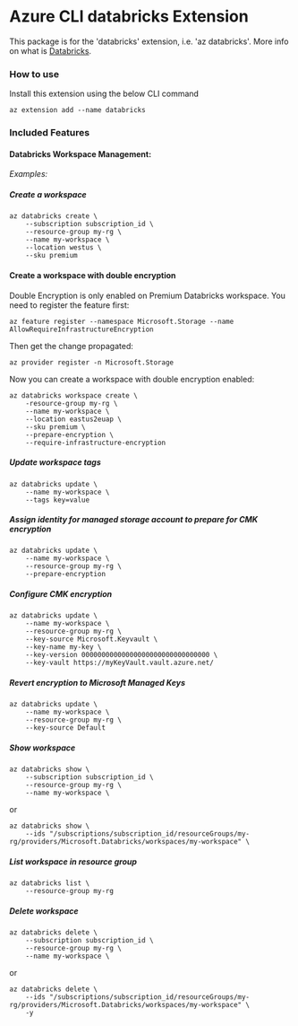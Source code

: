 # Azure CLI databricks Extension #
This package is for the 'databricks' extension, i.e. 'az databricks'. More info on what is [Databricks](https://docs.microsoft.com/en-us/azure/azure-databricks/what-is-azure-databricks).

### How to use ###
Install this extension using the below CLI command
```
az extension add --name databricks
```

### Included Features
#### Databricks Workspace Management:
*Examples:*

##### Create a workspace
```
az databricks create \
    --subscription subscription_id \
    --resource-group my-rg \
    --name my-workspace \
    --location westus \
    --sku premium
```

#### Create a workspace with double encryption
Double Encryption is only enabled on Premium Databricks workspace.
You need to register the feature first:  
```
az feature register --namespace Microsoft.Storage --name AllowRequireInfrastructureEncryption
```  
Then get the change propagated:  
```
az provider register -n Microsoft.Storage
```  
Now you can create a workspace with double encryption enabled:
```
az databricks workspace create \
    -resource-group my-rg \
    --name my-workspace \
    --location eastus2euap \
    --sku premium \
    --prepare-encryption \
    --require-infrastructure-encryption
```

##### Update workspace tags
```
az databricks update \
    --name my-workspace \
    --tags key=value
```

##### Assign identity for managed storage account to prepare for CMK encryption
```
az databricks update \
    --name my-workspace \
    --resource-group my-rg \
    --prepare-encryption
```

##### Configure CMK encryption
```
az databricks update \
    --name my-workspace \
    --resource-group my-rg \
    --key-source Microsoft.Keyvault \
    --key-name my-key \
    --key-version 00000000000000000000000000000000 \
    --key-vault https://myKeyVault.vault.azure.net/
```

##### Revert encryption to Microsoft Managed Keys
```
az databricks update \
    --name my-workspace \
    --resource-group my-rg \
    --key-source Default
```

##### Show workspace
```
az databricks show \
    --subscription subscription_id \
    --resource-group my-rg \
    --name my-workspace \
```
or
```
az databricks show \
    --ids "/subscriptions/subscription_id/resourceGroups/my-rg/providers/Microsoft.Databricks/workspaces/my-workspace" \
```

##### List workspace in resource group
```
az databricks list \
    --resource-group my-rg
```

##### Delete workspace
```
az databricks delete \
    --subscription subscription_id \
    --resource-group my-rg \
    --name my-workspace \
```
or
```
az databricks delete \
    --ids "/subscriptions/subscription_id/resourceGroups/my-rg/providers/Microsoft.Databricks/workspaces/my-workspace" \
    -y
```
